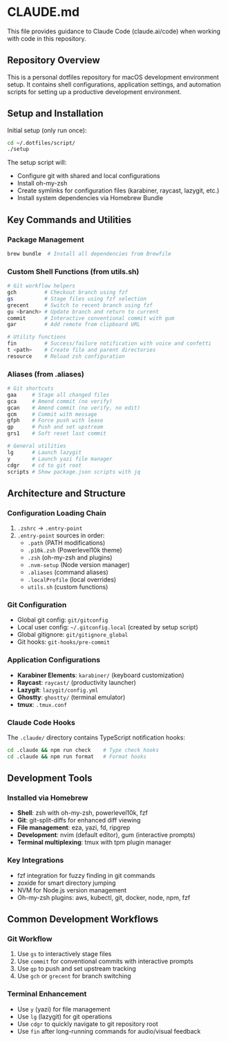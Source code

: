 # CLAUDE.md

This file provides guidance to Claude Code (claude.ai/code) when working with code in this repository.

## Repository Overview

This is a personal dotfiles repository for macOS development environment setup. It contains shell configurations, application settings, and automation scripts for setting up a productive development environment.

## Setup and Installation

Initial setup (only run once):
```bash
cd ~/.dotfiles/script/
./setup
```

The setup script will:
- Configure git with shared and local configurations
- Install oh-my-zsh
- Create symlinks for configuration files (karabiner, raycast, lazygit, etc.)
- Install system dependencies via Homebrew Bundle

## Key Commands and Utilities

### Package Management
```bash
brew bundle  # Install all dependencies from Brewfile
```

### Custom Shell Functions (from utils.sh)
```bash
# Git workflow helpers
gch         # Checkout branch using fzf
gs          # Stage files using fzf selection
grecent     # Switch to recent branch using fzf
gu <branch> # Update branch and return to current
commit      # Interactive conventional commit with gum
gar         # Add remote from clipboard URL

# Utility functions
fin         # Success/failure notification with voice and confetti
t <path>    # Create file and parent directories
resource    # Reload zsh configuration
```

### Aliases (from .aliases)
```bash
# Git shortcuts
gaa     # Stage all changed files
gca     # Amend commit (no verify)
gcan    # Amend commit (no verify, no edit)
gcm     # Commit with message
gfph    # Force push with lease
gp      # Push and set upstream
grs1    # Soft reset last commit

# General utilities
lg      # Launch lazygit
y       # Launch yazi file manager
cdgr    # cd to git root
scripts # Show package.json scripts with jq
```

## Architecture and Structure

### Configuration Loading Chain
1. `.zshrc` → `.entry-point`
2. `.entry-point` sources in order:
   - `.path` (PATH modifications)
   - `.p10k.zsh` (Powerlevel10k theme)
   - `.zsh` (oh-my-zsh and plugins)
   - `.nvm-setup` (Node version manager)
   - `.aliases` (command aliases)
   - `.localProfile` (local overrides)
   - `utils.sh` (custom functions)

### Git Configuration
- Global git config: `git/gitconfig`
- Local user config: `~/.gitconfig.local` (created by setup script)
- Global gitignore: `git/gitignore_global`
- Git hooks: `git-hooks/pre-commit`

### Application Configurations
- **Karabiner Elements**: `karabiner/` (keyboard customization)
- **Raycast**: `raycast/` (productivity launcher)
- **Lazygit**: `lazygit/config.yml`
- **Ghostty**: `ghostty/` (terminal emulator)
- **tmux**: `.tmux.conf`

### Claude Code Hooks
The `.claude/` directory contains TypeScript notification hooks:
```bash
cd .claude && npm run check    # Type check hooks
cd .claude && npm run format   # Format hooks
```

## Development Tools

### Installed via Homebrew
- **Shell**: zsh with oh-my-zsh, powerlevel10k, fzf
- **Git**: git-split-diffs for enhanced diff viewing
- **File management**: eza, yazi, fd, ripgrep
- **Development**: nvim (default editor), gum (interactive prompts)
- **Terminal multiplexing**: tmux with tpm plugin manager

### Key Integrations
- fzf integration for fuzzy finding in git commands
- zoxide for smart directory jumping
- NVM for Node.js version management
- Oh-my-zsh plugins: aws, kubectl, git, docker, node, npm, fzf

## Common Development Workflows

### Git Workflow
1. Use `gs` to interactively stage files
2. Use `commit` for conventional commits with interactive prompts
3. Use `gp` to push and set upstream tracking
4. Use `gch` or `grecent` for branch switching

### Terminal Enhancement
- Use `y` (yazi) for file management
- Use `lg` (lazygit) for git operations
- Use `cdgr` to quickly navigate to git repository root
- Use `fin` after long-running commands for audio/visual feedback
